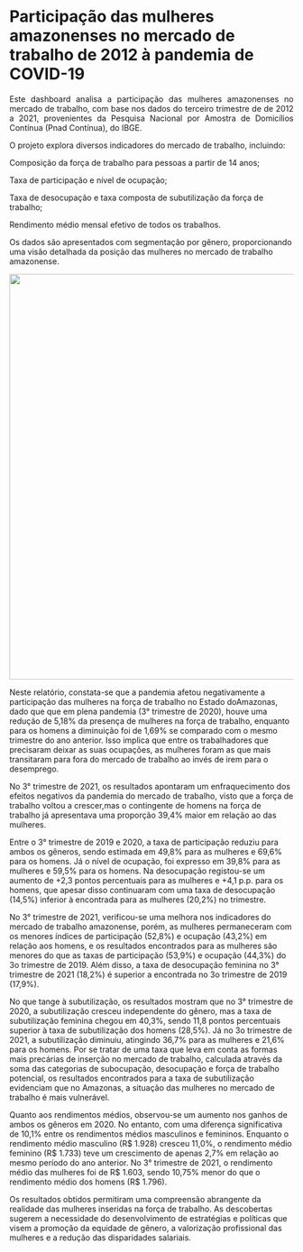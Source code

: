 # Participação das mulheres amazonenses no mercado de trabalho de 2012 à pandemia de COVID-19

<p align="justify">
Este dashboard analisa a participação das mulheres amazonenses no mercado de trabalho, com base nos dados do terceiro trimestre de de 2012 a 2021, provenientes da Pesquisa Nacional por Amostra de Domicílios Contínua (Pnad Contínua), do IBGE.

O projeto explora diversos indicadores do mercado de trabalho, incluindo:

Composição da força de trabalho para pessoas a partir de 14 anos;

Taxa de participação e nível de ocupação;

Taxa de desocupação e taxa composta de subutilização da força de trabalho;

Rendimento médio mensal efetivo de todos os trabalhos.

Os dados são apresentados com segmentação por gênero, proporcionando uma visão detalhada da posição das mulheres no mercado de trabalho amazonense.
<p>
<div align="center">
<img height="720" width="1280" src="https://github.com/user-attachments/assets/53462d3f-fe65-477c-91a1-b1533abd346e">
</div>

<p align="justify">

Neste relatório, constata-se que a pandemia afetou negativamente a participação das mulheres na força de trabalho no Estado doAmazonas, dado que que em plena pandemia (3° trimestre de 2020), 
houve uma redução de 5,18% da presença de mulheres na força de trabalho, enquanto para os homens a diminuição foi de 1,69% se comparado com o mesmo trimestre do ano anterior. Isso implica que entre os
trabalhadores que precisaram deixar as suas ocupações, as mulheres foram as que mais transitaram para fora do mercado de trabalho ao invés de irem para o desemprego. 

No 3° trimestre de 2021, os resultados apontaram um enfraquecimento dos efeitos negativos da pandemia do mercado de trabalho, visto que a força de trabalho voltou a crescer,mas o contingente de homens na força de trabalho já apresentava uma proporção 39,4% maior
em relação ao das mulheres. 

Entre o 3° trimestre de 2019 e 2020, a taxa de participação reduziu para
ambos os gêneros, sendo estimada em 49,8% para as mulheres e 69,6% para os homens. Já o
nível de ocupação, foi expresso em 39,8% para as mulheres e 59,5% para os homens. Na
desocupação registou-se um aumento de +2,3 pontos percentuais para as mulheres e +4,1 p.p.
para os homens, que apesar disso continuaram com uma taxa de desocupação (14,5%) inferior
à encontrada para as mulheres (20,2%) no trimestre.

No 3° trimestre de 2021, verificou-se uma melhora nos indicadores do mercado de
trabalho amazonense, porém, as mulheres permaneceram com os menores índices de
participação (52,8%) e ocupação (43,2%) em relação aos homens, e os resultados encontrados
para as mulheres são menores do que as taxas de participação (53,9%) e ocupação (44,3%) do
3o trimestre de 2019. Além disso, a taxa de desocupação feminina no 3° trimestre de 2021
(18,2%) é superior a encontrada no 3o trimestre de 2019 (17,9%).

No que tange à subutilização, os resultados  mostram que no 3° trimestre de 2020, a subutilização cresceu independente do gênero, mas a taxa de subutilização
feminina chegou em 40,3%, sendo 11,8 pontos percentuais superior à taxa de subutilização dos
homens (28,5%). Já no 3o trimestre de 2021, a subutilização diminuiu, atingindo 36,7% para as
mulheres e 21,6% para os homens. Por se tratar de uma taxa que leva em conta as formas mais
precárias de inserção no mercado de trabalho, calculada através da soma das categorias de
subocupação, desocupação e força de trabalho potencial, os resultados encontrados para a taxa
de subutilização evidenciam que no Amazonas, a situação das mulheres no mercado de trabalho
é mais vulnerável.

Quanto aos rendimentos médios, observou-se um aumento nos ganhos de ambos os
gêneros em 2020. No entanto, com uma diferença significativa de 10,1% entre os rendimentos
médios masculinos e femininos. Enquanto o rendimento médio masculino (R$ 1.928) cresceu
11,0%, o rendimento médio feminino (R$ 1.733) teve um crescimento de apenas 2,7% em
relação ao mesmo período do ano anterior. No 3° trimestre de 2021, o rendimento médio das mulheres foi de R$ 1.603, sendo
10,75% menor do que o rendimento médio dos homens (R$ 1.796).

Os resultados obtidos permitiram uma compreensão abrangente da realidade das mulheres
inseridas na força de trabalho. As descobertas sugerem a necessidade do desenvolvimento de
estratégias e políticas que visem a promoção da equidade de gênero, a valorização profissional
das mulheres e a redução das disparidades salariais.
<p>
